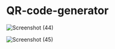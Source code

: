 # QR-code-generator

![Screenshot (44)](https://user-images.githubusercontent.com/86044198/194119508-02195d3f-7557-43ea-b920-f44f2197a3d7.png)

![Screenshot (45)](https://user-images.githubusercontent.com/86044198/194119756-78e3f5aa-2b65-4c91-934f-8e8bc1454c54.png)

